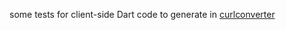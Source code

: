 some tests for client-side Dart code to generate in [curlconverter](https://github.com/NickCarneiro/curlconverter)
